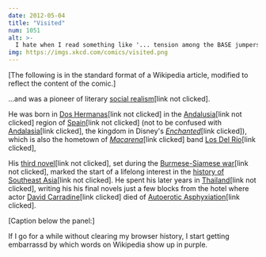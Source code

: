 ```yaml
---
date: 2012-05-04
title: "Visited"
num: 1051
alt: >-
  I hate when I read something like '... tension among the BASE jumpers nearly led to wingsuit combat ...', and I get excited because 'wingsuit combat' is underlined, only to find that it's just separate links to the 'wingsuit' and 'combat' articles.
img: https://imgs.xkcd.com/comics/visited.png
---
```

[The following is in the standard format of a Wikipedia article, modified to reflect the content of the comic.]

...and was a pioneer of literary <u>social realism</u>[link not clicked].

He was born in <u>Dos Hermanas</u>[link not clicked] in the <u>Andalusia</u>[link not clicked] region of <u>Spain</u>[link not clicked] (not to be confused with <u>Andalasia</u>[link clicked], the kingdom in Disney's <u>*Enchanted*</u>[link clicked]), which is also the hometown of <u>*Macarena*</u>[link clicked] band <u>Los Del Río</u>[link clicked],

His <u>third novel</u>[link not clicked], set during the <u>Burmese-Siamese war</u>[link not clicked], marked the start of a lifelong interest in the <u>history of Southeast Asia</u>[link not clicked]. He spent his later years in <u>Thailand</u>[link not clicked], writing his his final novels just a few blocks from the hotel where actor <u>David Carradine</u>[link clicked] died of <u>Autoerotic Asphyxiation</u>[link clicked].

[Caption below the panel:]

If I go for a while without clearing my browser history, I start getting embarrassd by which words on Wikipedia show up in purple.